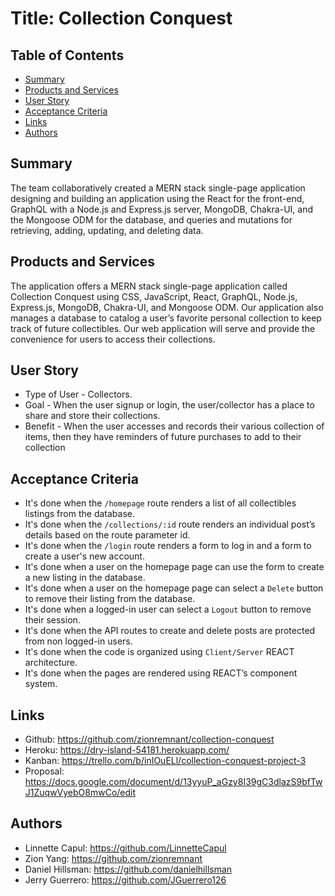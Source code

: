 # Title: Collection Conquest

## Table of Contents

- [Summary](#summary)
- [Products and Services](#products-and-services)
- [User Story](#user-story)
- [Acceptance Criteria](#acceptance-criteria)
- [Links](#links)
- [Authors](#authors)

## Summary

The team collaboratively created a MERN stack single-page application designing and building an application using the React for the front-end, GraphQL with a Node.js and Express.js server, MongoDB, Chakra-UI, and the Mongoose ODM for the database, and queries and mutations for retrieving, adding, updating, and deleting data.

## Products and Services

The application offers a MERN stack single-page application called Collection Conquest using CSS, JavaScript, React, GraphQL, Node.js, Express.js, MongoDB, Chakra-UI, and Mongoose ODM. Our application also manages a database to catalog a user’s favorite personal collection to keep track of future collectibles. Our web application will serve and provide the convenience for users to access their collections.

## User Story

- Type of User - Collectors.
- Goal - When the user signup or login, the user/collector has a place to share and store their collections.
- Benefit - When the user accesses and records their various collection of items, then they have reminders of future purchases to add to their collection

## Acceptance Criteria

- It's done when the `/homepage` route renders a list of all collectibles listings from the database.
- It's done when the `/collections/:id` route renders an individual post’s details based on the route parameter id.
- It's done when the `/login` route renders a form to log in and a form to create a user's new account.
- It's done when a user on the homepage page can use the form to create a new listing in the database.
- It's done when a user on the homepage page can select a `Delete` button to remove their listing from the database.
- It's done when a logged-in user can select a `Logout` button to remove their session.
- It's done when the API routes to create and delete posts are protected from non logged-in users.
- It's done when the code is organized using `Client/Server` REACT architecture.
- It's done when the pages are rendered using REACT’s component system.

## Links

- Github: https://github.com/zionremnant/collection-conquest
- Heroku: https://dry-island-54181.herokuapp.com/
- Kanban: https://trello.com/b/inIOuELl/collection-conquest-project-3
- Proposal: https://docs.google.com/document/d/13yyuP_aGzy8I39gC3dlazS9bfTwJ1ZuqwVyebO8mwCo/edit

## Authors

- Linnette Capul: https://github.com/LinnetteCapul
- Zion Yang: https://github.com/zionremnant
- Daniel Hillsman: https://github.com/danielhillsman
- Jerry Guerrero: https://github.com/JGuerrero126
